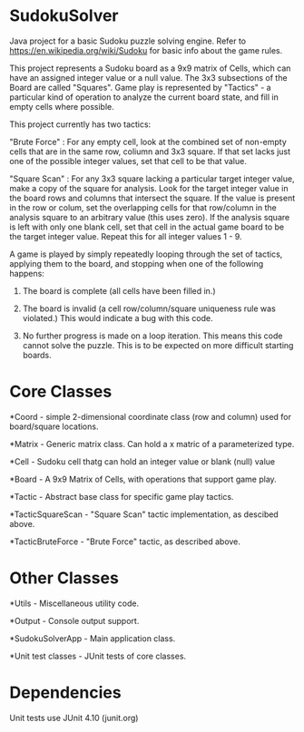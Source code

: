 # SudokuSolver
Java project for a basic Sudoku puzzle solving engine. 
Refer to https://en.wikipedia.org/wiki/Sudoku for basic info about the game rules.

This project represents a Sudoku board as a 9x9 matrix of Cells, which can have an assigned integer value or a null value. 
The 3x3 subsections of the Board are called "Squares".
Game play is represented by "Tactics" - a particular kind of operation to analyze the current board state, and fill in empty cells where possible.

This project currently has two tactics:

"Brute Force" : For any empty cell, look at the combined set of non-empty cells that are in the same row, coliumn and 3x3 square. 
If that set lacks just one of the possible integer values, set that cell to be that value.

"Square Scan" : For any 3x3 square lacking a particular target integer value, make a copy of the square for analysis. 
Look for the target integer value in the board rows and columns that intersect the square. 
If the value is present in the row or colum, set the overlapping cells for that row/column in the analysis square to an arbitrary value (this uses zero). 
If the analysis square is left with only one blank cell, set that cell in the actual game board to be the target integer value. 
Repeat this for all integer values 1 - 9.

A game is played by simply repeatedly looping through the set of tactics, applying them to the board, and stopping when one of the following happens:

1. The board is complete (all cells have been filled in.)

2. The board is invalid (a cell row/column/square uniqueness rule was violated.) This would indicate a bug with this code.

3. No further progress is made on a loop iteration. This means this code cannot solve the puzzle. This is to be expected on more difficult starting boards. 


# Core Classes

*Coord - simple 2-dimensional coordinate class (row and column) used for board/square locations.

*Matrix - Generic matrix class. Can hold a <rows> x <columns> matric of a parameterized type.

*Cell - Sudoku cell thatg can hold an integer value or blank (null) value

*Board - A 9x9 Matrix of Cells, with operations that support game play.

*Tactic - Abstract base class for specific game play tactics.

*TacticSquareScan - "Square Scan" tactic implementation, as descibed above.

*TacticBruteForce - "Brute Force" tactic, as described above.


# Other Classes

*Utils - Miscellaneous utility code.

*Output - Console output support.

*SudokuSolverApp - Main application class.

*Unit test classes - JUnit tests of core classes. 


# Dependencies

Unit tests use JUnit 4.10 (junit.org)

